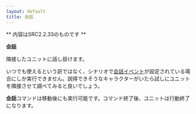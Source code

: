 ```yaml
---
layout: default
title: 会話
---
```

** 内容はSRC2.2.33のものです **

**会話**

隣接したユニットに話し掛けます。

いつでも使えるという訳ではなく、シナリオで[会話イベント](会話イベント.md)が設定されている場合にしか実行できません。説得できそうなキャラクターがいたら試しにユニットを隣接させて調べてみると良いでしょう。

**会話**コマンドは移動後にも実行可能です。コマンド終了後、ユニットは行動終了になります。
